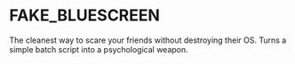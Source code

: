 # FAKE_BLUESCREEN
The cleanest way to scare your friends without destroying their OS. Turns a simple batch script into a psychological weapon.
